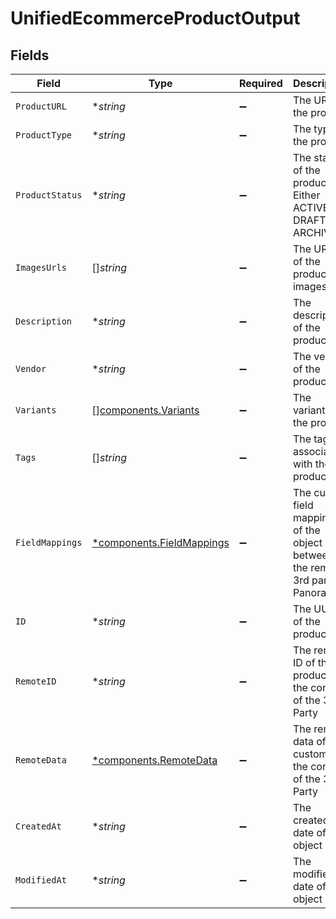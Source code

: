 # UnifiedEcommerceProductOutput


## Fields

| Field                                                                         | Type                                                                          | Required                                                                      | Description                                                                   |
| ----------------------------------------------------------------------------- | ----------------------------------------------------------------------------- | ----------------------------------------------------------------------------- | ----------------------------------------------------------------------------- |
| `ProductURL`                                                                  | **string*                                                                     | :heavy_minus_sign:                                                            | The URL of the product                                                        |
| `ProductType`                                                                 | **string*                                                                     | :heavy_minus_sign:                                                            | The type of the product                                                       |
| `ProductStatus`                                                               | **string*                                                                     | :heavy_minus_sign:                                                            | The status of the product. Either ACTIVE, DRAFT OR ARCHIVED.                  |
| `ImagesUrls`                                                                  | []*string*                                                                    | :heavy_minus_sign:                                                            | The URLs of the product images                                                |
| `Description`                                                                 | **string*                                                                     | :heavy_minus_sign:                                                            | The description of the product                                                |
| `Vendor`                                                                      | **string*                                                                     | :heavy_minus_sign:                                                            | The vendor of the product                                                     |
| `Variants`                                                                    | [][components.Variants](../../models/components/variants.md)                  | :heavy_minus_sign:                                                            | The variants of the product                                                   |
| `Tags`                                                                        | []*string*                                                                    | :heavy_minus_sign:                                                            | The tags associated with the product                                          |
| `FieldMappings`                                                               | [*components.FieldMappings](../../models/components/fieldmappings.md)         | :heavy_minus_sign:                                                            | The custom field mappings of the object between the remote 3rd party & Panora |
| `ID`                                                                          | **string*                                                                     | :heavy_minus_sign:                                                            | The UUID of the product                                                       |
| `RemoteID`                                                                    | **string*                                                                     | :heavy_minus_sign:                                                            | The remote ID of the product in the context of the 3rd Party                  |
| `RemoteData`                                                                  | [*components.RemoteData](../../models/components/remotedata.md)               | :heavy_minus_sign:                                                            | The remote data of the customer in the context of the 3rd Party               |
| `CreatedAt`                                                                   | **string*                                                                     | :heavy_minus_sign:                                                            | The created date of the object                                                |
| `ModifiedAt`                                                                  | **string*                                                                     | :heavy_minus_sign:                                                            | The modified date of the object                                               |